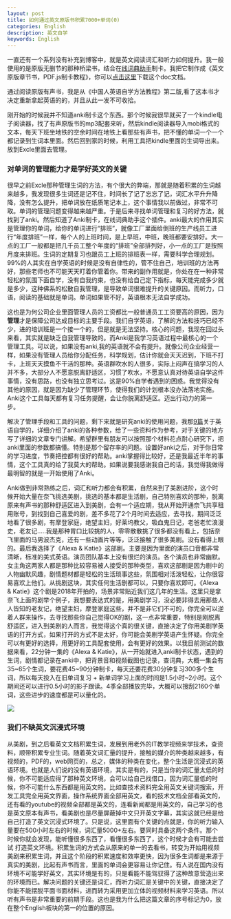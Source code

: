 ```yaml
---
layout: post
title: 如何通过英文原版书积累7000+单词(0)
categories: English
description: 英文自学
keywords: English
---
```


一直还有一个系列没有补充到博客中，就是英文阅读词汇和听力如何提升。我一般使用的是原版无删节的那种桥梁书，结合在[线词典助手](https://chrome.google.com/webstore/detail/online-dictionary-helper/lppjdajkacanlmpbbcdkccjkdbpllajb)制卡。我把它制作成《英文原版章节书，PDF.js制卡教程》，你可以[点击这里](https://cs-cn.top/assets/doc/英文原版章节书PDFJS制卡教程.docx)下载这个doc文档。

通过阅读原版有声书，我是从《中国人英语自学方法教程》第二版,看了这本书才决定重新拿起英语的的，并且从此一发不可收拾。

刚开始的时候我并不知道anki制卡这个东西。那个时候我很早就买了一个kindle电子阅读器，找了有声原版书的mp3配套来听，然后kindle阅读器导入mobi格式的文本，每天下班坐地铁的空余时间在地铁上看那些有声书，把不懂的单词一个一个都记录到生词本里面。然后回到家的时候，利用工具把kindle里面的生词导出来。放到Excle里面去管理。

### 对单词的管理能力才是学好英文的关键

很早之前Excle那种管理生词的方法，有个很大的弊端，那就是随着积累的生词越来越多，我发现很多生词还是记不住，时间长了记了忘忘了记，词汇水平升升降降，没有怎么提升，把单词放在纸质笔记本上，这个事情我以前做过，非常不可取。单词的管理问题变得越来越严重。于是后来寻找单词管理和复习的好方法，就找到了anki。然后知道了Anki制卡，在线词典助手这个插件。anki最大的作用其实是管理你的单词，给你的单词进行“排班”，就像工厂里面给倒班的生产线员工进行“年度排班”一样，每个人的上班时间，是上早班，中班，晚班都要安排好。大一点的工厂一般都是把几千员工整个年度的“排班”全部排列好，小一点的工厂是按照月度来排班。生词的定期复习也跟员工上班的排班表一样，需要科学合理规划。99%的人其实在自学英语的时候是没有自律性的，管不住自己，培训班的方法再好，那些老师也不可能天天盯着你管着你。带来的副作用就是，你处在在一种非常轻松的氛围下面自学，没有自我约束，也没有给自己定下指标，每天能完成多少就是多少，这种佛系的松散自我管理，是导致单词很难提升的关键原因。而听力，口语，阅读的基础就是单词。单词如果管不好，英语根本无法自学成功。

这也是为何公司企业里面管理人员的工资都比一般普通员工工资要高的原因，因为**管理**才是保障公司达成目标的主要手段。我们自学英语，了解的方法和技巧已经不少，进的培训班是一个接一个的，但是就是无法坚持。核心的问题，我现在回过头来看，其实就是缺乏自我管理导致的。而Anki是我学习英语过程中最核心的一个管理工具。可以说，如果没有anki,我的英语就不会有提升。就像公司企业经营一样，如果没有管理人员给你分配任务，科学规划，估计你就会天天迟到，下班不打卡，上班天天摸鱼不干活的那种。英语群吹水的人很多，实际上闷声在搞学习的人并不多，大部分人不愿意脱离舒适区，习惯了吹水，不愿意认真对待英语自学这件事情，没有思路，也没有独立思考过。这是90%自学者遇到的困惑。我觉得没有其他的原因，就是因为缺少了管理环节，使得我们的计划根本没办法落地实施。Anki这个工具每天都有复习任务提醒，会让你脱离舒适区。迈出行动力的第一步。


解决了管理手段和工具的问题，剩下来就是研究anki的使用问题，我那[9篇](https://cs-cn.top/categories/#English)关于英语自学的，详细介绍了anki的各种参数，给了一些资料作为参考，对于关键的地方写了详细的文章专门讲解。希望群里有朋友可以按照那个材料花点耐心研究下，把anki里面的参数都搞懂。特别是那个留存率的问题。设置好anki之后，对于你日常的学习进度，节奏把控都有很好的帮助。anki掌握得比较好，还是我最近半年的事情，这个工具真的给了我莫大的帮助。如果说要我感谢我自己的话，我觉得我做得最明智的就是一开始使用了Anki。

Anki做到非常熟练之后，词汇和听力都会有积累，自然来到了美剧进阶，这个时候开始大量在奈飞挑选美剧，挑选的基本都是生活剧，自己特别喜欢的那种，脱离原来有声书的那种舒适区进入到美剧，会有一个适应期，我从开始开通奈飞共享租用账号，到找到自己喜爱的剧，差不多花了2个月时间去适应，去寻找，期间泛泛地看了很多剧，有摩登家庭，绝望主妇，好莱坞教父，吸血鬼日记，老爸老忙浪漫史，老友记.....我是那种胃口比较挑的人，零零散散挑了很多都没有看上，包括奈飞里面的马男波杰克，还有一些动画片等等，泛泛接触了很多美剧。没有看得上眼的。最后我选择了《Alexa & Katie》这部剧。主要是因为里面的演员口音都非常清晰，标准的美式英语。演员团队基本上没有很烂的演员。各个演员也非常幽默。女主角这两家人都是那种比较容易被人接受的那种类型，喜欢这部剧是因为剧中的人物幽默风趣，剧情题材都是轻松的生活琐事这些，氛围相对活泼轻松，让你很容易喜欢上他们。从挑剧这块，其实任何生活剧都可以，只要你喜欢即可。《Alexa & Katie》这个剧是2018年开拍的，场景非常贴近我们这几年的生活。这里只是拿奈飞上面的剧举个例子，我想要表达式的是，用美剧学习，没必要非得去用那些人人皆知的老友记，绝望主妇，摩登家庭这些，并不是非它们不可的，你完全可以逆着人群来操作，去寻找那些你自己觉得OK的剧，这一点非常重要，特别是刚脱离舒适区，进入到美剧的人而言，我觉得这个真的很关键，直接决定了你用美剧学英语的打开方式，如果打开的方式不是太好，你可能会美剧学英语产生怀疑。你完全可以有更好的选择，用更好的工具配套使用，会有更好的效果。以我目前测试的数据来看，22分钟一集的《Alexa & Katie》，从一开始就进入anki制卡状态，遇到的生词，剧情都记录在anki中，把背景音和视频截图也记录，查词典，大概一集会有35~65个生词，要花费45~90分钟制卡，每天还要花费30分钟复习300多个生词，所以每天投入在旧单词复习 + 新单词学习上面的时间是1.5小时~2小时。这个期间还可以进行0.5小时的影子跟读。4季全部播放完毕，大概可以搜刮2160个单词，这些进步的速度都是可以量化的。

<img src="https://cs-cn.top/images/posts/Alexa_Katie000.png"/>

### 我们不缺英文沉浸式环境

从美剧，到之后看英文文档积累生词，发展到用老外的IT教学视频来学技术，查资料，顺带积累专业生词。随着英文词汇量的提升，接触的媒介的种类越来越多，有视频的，PDF的，web网页的，总之，媒体的种类在变化，整个生活是沉浸式的英语环境。也就是人们说的没有英语环境，其实是有的，只是当你的词汇量太低的时候，你不可能适应得了那种英文环境，会可以给自己找借口，因为词汇量低的时候，你不可能什么东西都是用英文的。比如查技术资料完全用英文关键词搜索，开发工具完全用英文界面，操作系统界面全部用英文，看的技术文档全部看英文的，还有看的youtube的视频全部都是英文的，连看新闻都是用英文的，自己学习的也是英文原本有声书，看美剧也是尽量屏蔽掉中文只开英文字幕，其实这就已经是给自己打造了英文沉浸式环境了。只是说，这里面有个关键的点就是，你的听力输入量要在500小时左右的时候，词汇量5000+左右。要同时具备这两个条件。那个时候你就会发现，能听懂很多东西了，看懂很多东西了，这个时候才会有可能去尝试 打造英文环境。积累生词的方式会从原来的单一的去看书，转变为开始用视频美剧来积累生词，并且这个阶段的积累速度和效率更快，因为很多生词都是来源于真实的美剧，比起有声书而言，里面的单词会更容易让你记住。有人说在国内没有环境不可能学好英文，其实环境是有的，只是看能不能驾驭得了这种故意营造出来的环境而已。解决问题的关键还是词汇，而听力词汇是关键中的关键，直接决定了你能不能摆脱平面书面材料，进而转为采用更加立体的视频材料来学习英语。所以听有声书是非常重要的前期手段。这也是我为什么把这篇文章的序号标记为0，放在整个English板块的第一的位置的原因。


